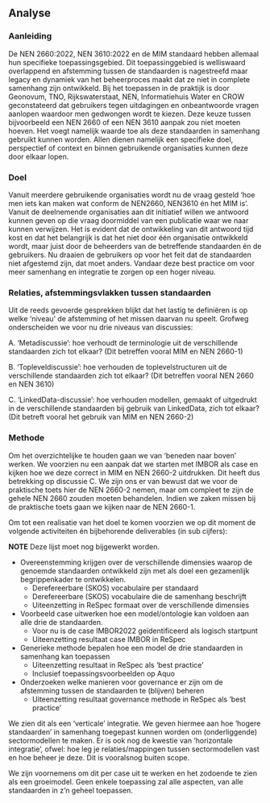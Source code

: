 ## Analyse

### Aanleiding 

De NEN 2660:2022, NEN 3610:2022 en de MIM standaard hebben allemaal hun specifieke toepassingsgebied. Dit toepassinggebied is welliswaard overlappend en afstemming tussen de standaarden is nagestreefd maar legacy en dynamiek van het beheerproces maakt dat ze niet in complete samenhang zijn ontwikkeld. Bij het toepassen in de praktijk is door Geonovum, TNO, Rijkswaterstaat, NEN, Informatiehuis Water en CROW geconstateerd dat gebruikers tegen uitdagingen en onbeantwoorde vragen aanlopen waardoor men gedwongen wordt te kiezen. Deze keuze tussen bijvoorbeeld een NEN 2660 of een NEN 3610 aanpak zou niet moeten hoeven. Het voegt namelijk waarde toe als deze standaarden in samenhang gebruikt kunnen worden. Allen dienen namelijk een specifieke doel, perspectief of context en binnen gebruikende organisaties kunnen deze door elkaar lopen.

### Doel

Vanuit meerdere gebruikende organisaties wordt nu de vraag gesteld ‘hoe men iets kan maken wat conform de NEN2660, NEN3610 én het MIM is’.  Vanuit de deelnemende organisaties aan dit initiatief willen we antwoord kunnen geven op die vraag doormiddel van een publicatie waar we naar kunnen verwijzen. Het is evident dat de ontwikkeling van dit antwoord tijd kost en dat het belangrijk is dat het niet door één organisatie ontwikkeld wordt, maar juist door de beheerders van de betreffende standaarden én de gebruikers. Nu draaien de gebruikers op voor het feit dat de standaarden niet afgestemd zijn, dat moet anders. Vandaar deze best practice om voor meer samenhang en integratie te zorgen op een hoger niveau.

###	Relaties, afstemmingsvlakken tussen standaarden

Uit de reeds gevoerde gesprekken blijkt dat het lastig te definiëren is op welke ‘niveau’ de afstemming of het missen daarvan nu speelt. Grofweg onderscheiden we voor nu drie niveaus van discussies:

A.	‘Metadiscussie’: hoe verhoudt de terminologie uit de verschillende standaarden zich tot elkaar? (Dit betreffen vooral MIM en NEN 2660-1)  

B.	‘Topleveldiscussie’: hoe verhouden de toplevelstructuren uit de verschillende standaarden zich tot elkaar? (Dit betreffen vooral NEN 2660 en NEN 3610)  

C.	‘LinkedData-discussie’: hoe verhouden modellen, gemaakt of uitgedrukt in de verschillende standaarden bij gebruik van LinkedData, zich tot elkaar? (Dit betreft vooral het gebruik van MIM en NEN 2660-2)  


###	Methode

Om het overzichtelijke te houden gaan we van ‘beneden naar boven’ werken. We voorzien nu een aanpak dat we starten met IMBOR als case en kijken hoe we deze correct in MIM en NEN 2660-2 uitdrukken. Dit heeft dus betrekking op discussie C. We zijn ons er van bewust dat we voor de praktische toets hier de NEN 2660-2 nemen, maar om compleet te zijn de gehele NEN 2660 zouden moeten behandelen. Indien we zaken missen bij de praktische toets gaan we kijken naar de NEN 2660-1. 

Om tot een realisatie van het doel te komen voorzien we op dit moment de volgende activiteiten én bijbehorende deliverables (in sub cijfers): 

**NOTE**
Deze lijst moet nog bijgewerkt worden.

- Overeenstemming krijgen over de verschillende dimensies waarop de genoemde standaarden ontwikkeld zijn met als doel een gezamenlijk begrippenkader te ontwikkelen.
	- Derefereerbare (SKOS) vocabulaire per standaard 
	- Derefereerbare (SKOS) vocabulaire die de samenhang beschrijft
	- Uiteenzetting in ReSpec formaat over de verschillende dimensies
- Voorbeeld case uitwerken hoe een model/ontologie kan voldoen  aan alle drie de standaarden.
	- Voor nu is de case IMBOR2022 geïdentificeerd als logisch startpunt
	- Uiteenzetting resultaat case IMBOR in ReSpec
- Generieke methode bepalen hoe een model de drie standaarden in samenhang kan toepassen
	- Uiteenzetting resultaat in ReSpec als ‘best practice’ 
	- Inclusief toepassingsvoorbeelden op Aquo
- Onderzoeken welke manieren voor governance er zijn om de afstemming tussen de standaarden te (blijven) beheren
	- Uiteenzetting resultaat governance methode in ReSpec als ‘best practice’ 

We zien dit als een ‘verticale’ integratie. We geven hiermee aan hoe ‘hogere standaarden’ in samenhang toegepast kunnen worden om (onderliggende) sectormodellen te maken. Er is ook nog de kwestie van ‘horizontale integratie’, ofwel: hoe leg je relaties/mappingen tussen sectormodellen vast en hoe beheer je deze. Dit is vooralsnog buiten scope. 

We zijn voornemens om dit per case uit te werken en het zodoende te zien als een groeimodel. Geen enkele toepassing zal alle aspecten, van alle standaarden in z’n geheel toepassen. 

